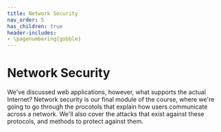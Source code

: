 ```yaml
---
title: Network Security
nav_order: 5
has_children: true
header-includes:
- \pagenumbering{gobble}
---
```


# Network Security

We've discussed web applications, however, what supports the actual Internet? Network security is our final module of the course, where we're going to go through the procotols that explain how users communicate across a network. We'll also cover the attacks that exist against these protocols, and methods to protect against them.